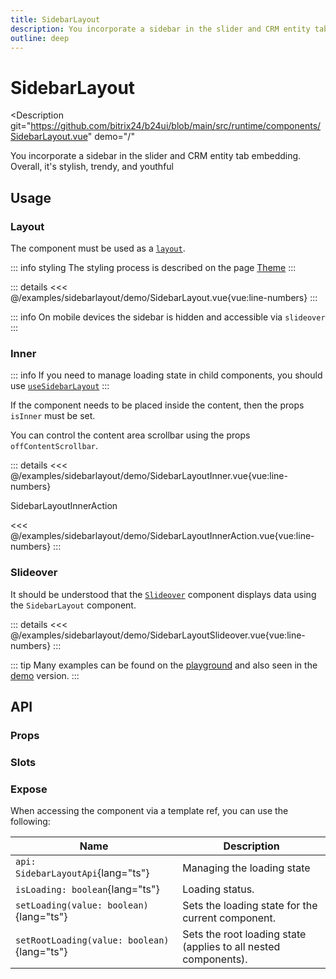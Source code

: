 ```yaml
---
title: SidebarLayout
description: You incorporate a sidebar in the slider and CRM entity tab embedding. Overall, it's stylish, trendy, and youthful
outline: deep
---
```

<script setup>
import SidebarLayoutExample from '/examples/sidebarlayout/SidebarLayout.vue';
import SidebarLayoutInnerExample from '/examples/sidebarlayout/SidebarLayoutInner.vue';
import SidebarLayoutSlideoverExample from '/examples/sidebarlayout/SidebarLayoutSlideover.vue';
</script>
# SidebarLayout

<Description
  git="https://github.com/bitrix24/b24ui/blob/main/src/runtime/components/SidebarLayout.vue"
  demo="/"
>
  You incorporate a sidebar in the slider and CRM entity tab embedding. Overall, it's stylish, trendy, and youthful
</Description>

## Usage
### Layout
The component must be used as a [`layout`](https://github.com/bitrix24/b24ui/blob/main/playground/app/layouts/default.vue).

::: info styling
The styling process is described on the page [Theme](i/guide/getting-started-theme.html#customize-theme) 
::: 
<div class="lg:min-h-[400px]">
  <ClientOnly>
    <SidebarLayoutExample />
  </ClientOnly>
</div>

::: details
<<< @/examples/sidebarlayout/demo/SidebarLayout.vue{vue:line-numbers}
:::

::: info
On mobile devices the sidebar is hidden and accessible via `slideover`
:::

### Inner
::: info
If you need to manage loading state in child components, you should use [`useSidebarLayout`](/components/composables/use-sidebar-layout)
:::

If the component needs to be placed inside the content, then the props `isInner`  must be set.

You can control the content area scrollbar using the props `offContentScrollbar`.

<div class="lg:min-h-[400px]">
  <ClientOnly>
    <SidebarLayoutInnerExample />
  </ClientOnly>
</div>

::: details
<<< @/examples/sidebarlayout/demo/SidebarLayoutInner.vue{vue:line-numbers}

SidebarLayoutInnerAction

<<< @/examples/sidebarlayout/demo/SidebarLayoutInnerAction.vue{vue:line-numbers}
:::

### Slideover
It should be understood that the [`Slideover`](/components/slideover) component displays data using the `SidebarLayout` component.

<div class="lg:min-h-[160px]">
  <ClientOnly>
    <SidebarLayoutSlideoverExample />
  </ClientOnly>
</div>

::: details
<<< @/examples/sidebarlayout/demo/SidebarLayoutSlideover.vue{vue:line-numbers}
:::

::: tip
Many examples can be found on the [playground](https://github.com/bitrix24/b24ui/blob/main/playground/app/pages/components/slideover.vue) and also seen in the [demo](/b24ui/demo/components/slideover/) version.
:::

## API

### Props

<ComponentProps component="SidebarLayout" />

### Slots

<ComponentSlots component="SidebarLayout" />

### Expose

When accessing the component via a template ref, you can use the following:

| Name                                        | Description                                                     |
|---------------------------------------------|-----------------------------------------------------------------|
| `api: SidebarLayoutApi`{lang="ts"}          | Managing the loading state                                      |
| `isLoading: boolean`{lang="ts"}             | Loading status.                                                 |
| `setLoading(value: boolean)`{lang="ts"}     | Sets the loading state for the current component.               |
| `setRootLoading(value: boolean)`{lang="ts"} | Sets the root loading state (applies to all nested components). |

